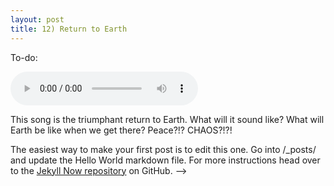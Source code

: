 ```yaml
---
layout: post
title: 12) Return to Earth
---
```

To-do: 

<audio controls>
<source src="{{ site.baseurl }}/audio/NOTRACKYET.mp3" type="audio/mpeg">
</audio>

This song is the triumphant return to Earth. What will it sound like? What will Earth be like when we get there? Peace?!? CHAOS?!?!

<!--
Link example--->
The easiest way to make your first post is to edit this one. Go into /_posts/ and update the Hello World markdown file. For more instructions head over to the [Jekyll Now repository](https://github.com/barryclark/jekyll-now) on GitHub.
-->